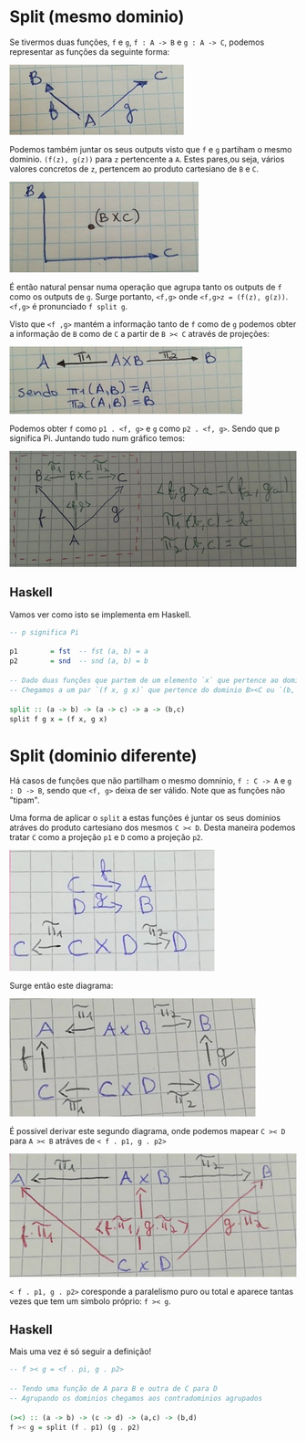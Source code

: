 # Split (mesmo dominio)

Se tivermos duas funções, `f` e `g`, `f : A -> B` e `g : A -> C`, podemos representar as funções da seguinte forma:

![Mesmo dominio](./images/split/samedomain.jpeg)

Podemos também juntar os seus outputs visto que `f` e `g` partiham o mesmo dominio. `(f(z), g(z))` para `z` pertencente a `A`. Estes pares,ou seja, vários valores concretos de `z`, pertencem ao produto cartesiano de `B` e `C`.

![Produto cartesiano](./images/split/cartprod.jpg)

É então natural pensar numa operação que agrupa tanto os outputs de `f` como os outputs de `g`.
Surge portanto, `<f,g>` onde `<f,g>z = (f(z), g(z))`.
`<f,g>` é pronunciado `f split g`.

Visto que `<f ,g>` mantém a informação tanto de `f` como de `g` podemos obter a informação de `B` como de `C` a partir de `B >< C` através de projeções:

![Projeções](./images/split/proje.jpg)

Podemos obter `f` como  `p1 . <f, g>` e `g` como  `p2 . <f, g>`. Sendo que p significa Pi.
Juntando tudo num gráfico temos:

![Tudo junto](./images/split/splitfull.jpg)

## Haskell

Vamos ver como isto se implementa em Haskell.

```haskell
-- p significa Pi

p1        = fst  -- fst (a, b) = a
p2        = snd  -- snd (a, b) = b

-- Dado duas funções que partem de um elemento `x` que pertence ao dominio `a`
-- Chegamos a um par `(f x, g x)` que pertence do dominio B><C ou `(b, c)`

split :: (a -> b) -> (a -> c) -> a -> (b,c)
split f g x = (f x, g x)
```

# Split (dominio diferente)

Há casos de funções que não partilham o mesmo domninio, `f : C -> A` e `g : D -> B`, sendo que `<f, g>` deixa de ser válido. Note que as funções não "tipam".

Uma forma de aplicar o `split` a estas funções é juntar os seus dominios atráves do produto cartesiano dos mesmos `C >< D`. Desta maneira podemos tratar `C` como a projeção `p1` e `D` como a projeção `p2`.

![Produto cartesiado dos dominios](./images/split/dominios.jpg)

Surge então este diagrama:

![Diagrama fxg](./images/split/map.jpg)

É possivel derivar este segundo diagrama, onde podemos mapear `C >< D` para `A >< B` atráves de `< f . p1, g . p2>`

![Diagrama2 fxg](./images/split/mapear.jpg)

`< f . p1, g . p2>` coresponde a paralelismo puro ou total e aparece tantas vezes que tem um simbolo próprio: `f >< g`.


## Haskell

Mais uma vez é só seguir a definição!

```haskell
-- f >< g = <f . pi, g . p2>

-- Tendo uma função de A para B e outra de C para D
-- Agrupando os dominios chegamos aos contradominios agrupados

(><) :: (a -> b) -> (c -> d) -> (a,c) -> (b,d)
f >< g = split (f . p1) (g . p2)

```
